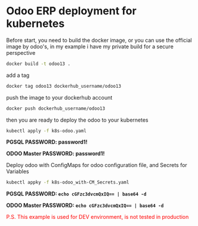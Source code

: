 # Odoo ERP deployment for kubernetes

Before start, you need to build the docker image, or you can use the official image by odoo's, in my example i have my private build for a secure perspective

```bash
docker build -t odoo13 .
```

add a tag 

```bash
docker tag odoo13 dockerhub_username/odoo13
```
push the image to your dockerhub account

```bash
docker push dockerhub_username/odoo13
```
then you are ready to deploy the odoo to your kubernetes

```bash
kubectl apply -f k8s-odoo.yaml
```
**PGSQL PASSWORD: password1!**

**ODOO Master PASSWORD: password1!**

Deploy odoo with ConfigMaps for odoo configuration file, and Secrets for Variables

```bash
kubectl appky -f k8s-odoo_with-CM_Secrets.yaml
```
**PGSQL PASSWORD: ```echo cGFzc3dvcmQxIQ== | base64 -d```**

**ODOO Master PASSWORD: ```echo cGFzc3dvcmQxIQ== | base64 -d```**

<span style="color: red;">P.S. This example is used for DEV environment, is not tested in production </span>

